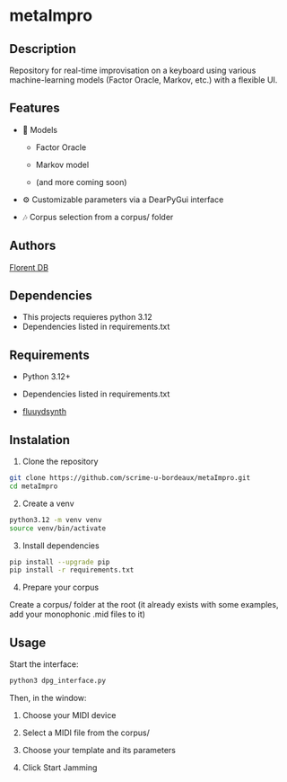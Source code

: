 # metaImpro

## Description

Repository for real-time improvisation on a keyboard using various machine-learning models (Factor Oracle, Markov, etc.) with a flexible UI.

## Features
- 🎹 Models

    - Factor Oracle

    - Markov model

    - (and more coming soon)

- ⚙️ Customizable parameters via a DearPyGui interface

- 🎶 Corpus selection from a corpus/ folder

## Authors

[Florent DB](https://github.com/FlorentDB)

## Dependencies

- This projects requieres python 3.12
- Dependencies listed in requirements.txt

## Requirements
 - Python 3.12+

 - Dependencies listed in requirements.txt
 
 - [fluuydsynth](https://github.com/FluidSynth/fluidsynth/wiki/Download)

## Instalation

1. Clone the repository

```bash
git clone https://github.com/scrime-u-bordeaux/metaImpro.git
cd metaImpro
```

2. Create a venv

```bash
python3.12 -m venv venv
source venv/bin/activate 
```

3. Install dependencies

```bash
pip install --upgrade pip
pip install -r requirements.txt
```
4. Prepare your corpus

Create a corpus/ folder at the root (it already exists with some examples, add your monophonic .mid files to it)

## Usage

Start the interface:

```bash
python3 dpg_interface.py
```

Then, in the window:

1. Choose your MIDI device

2. Select a MIDI file from the corpus/

3. Choose your template and its parameters

4. Click Start Jamming


